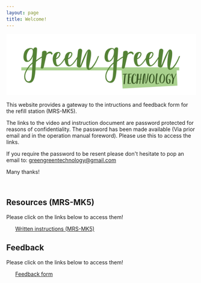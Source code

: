 ```yaml
---
layout: page
title: Welcome!
---
```


[![logoPicture](images/green_green_technology_logo_v1.png)]()


This website provides a gateway to the intructions and feedback form for the refill station (MRS-MK5).

The links to the video and instruction document are password protected for reasons of confidentiality. The password has been made available (Via prior email and in the operation manual foreword). Please use this to access the links.

If you require the password to be resent please don't hesitate to pop an email to: greengreentechnology@gmail.com

Many thanks!

<!--Comment: Paragrpah spacing-->

<br>

<div id="resourcesPanel" class="container p-3 my-3 bg-primary">
<h2>Resources (MRS-MK5)</h2> 
  <p>Please click on the links below to access them!</p>
<ul class="list-group">
  <a href="https://jstrieb.github.io/link-lock/#eyJ2IjoiMC4wLjEiLCJlIjoibGx1VjQ4NkVKR0lPZlNKVjBVVkxTQ3orSWMwR0dVTzRpTVJJUlBKTVRlbXp1ZHYxelg0UGFCdmtsNzRhamsxUCtBbHExTTJYOFl6MElyK0RibFBhVzJqblpwUWZsMmFoMlFmZHNaSHQxUEpSTVpoMk84Rld0SThtNUxTZWlxSndvVzg9IiwiaCI6IlBhc3N3b3JkIGlzIHByb3ZpZGVkIHZpYSBlbWFpbCBvciBpbiB0aGUgb3BlcmF0aW9uIG1hbnVhbCBmb3IgdGhlIHJlZmlsbCBzdGF0aW9uIiwiaSI6IldNalNoTkJYL2tVLzFpV04ifQ==" target="_blank" class="list-group-item list-group-item-action">Written instructions (MRS-MK5)</a>
</ul>
</div>


<div id="resourcesPanel" class="container p-3 my-3 bg-primary">
<h2>Feedback</h2> 
  <p>Please click on the links below to access them!</p>
<ul class="list-group">
  <a href="https://forms.gle/fnGcoFX5Y7wbEVjX7" target="_blank" class="list-group-item list-group-item-action">Feedback form</a>
</ul>
</div>


<!--Comment: Paragrpah spacing-->
<br>
<br>
